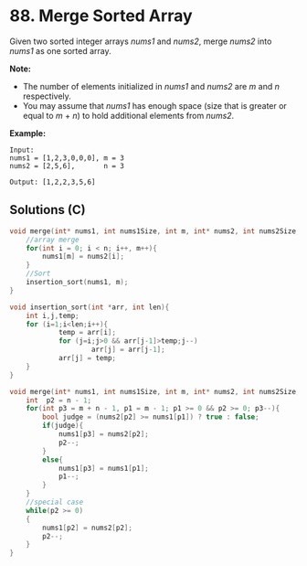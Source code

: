 # 88. Merge Sorted Array

Given two sorted integer arrays *nums1* and *nums2*, merge *nums2* into *nums1* as one sorted array.

**Note:**

- The number of elements initialized in *nums1* and *nums2* are *m* and *n* respectively.
- You may assume that *nums1* has enough space (size that is greater or equal to *m* + *n*) to hold additional elements from *nums2*.

**Example:**

```
Input:
nums1 = [1,2,3,0,0,0], m = 3
nums2 = [2,5,6],       n = 3

Output: [1,2,2,3,5,6]
```



## Solutions (C)

```C
void merge(int* nums1, int nums1Size, int m, int* nums2, int nums2Size, int n){
    //array merge 
    for(int i = 0; i < n; i++, m++){
        nums1[m] = nums2[i];
    }
    //Sort
    insertion_sort(nums1, m);
}

void insertion_sort(int *arr, int len){
    int i,j,temp;
    for (i=1;i<len;i++){
            temp = arr[i];
            for (j=i;j>0 && arr[j-1]>temp;j--)
                    arr[j] = arr[j-1];
            arr[j] = temp;
    }
}
```



```c
void merge(int* nums1, int nums1Size, int m, int* nums2, int nums2Size, int n){
    int  p2 = n - 1;
    for(int p3 = m + n - 1, p1 = m - 1; p1 >= 0 && p2 >= 0; p3--){
        bool judge = (nums2[p2] >= nums1[p1]) ? true : false; 
        if(judge){
            nums1[p3] = nums2[p2];
            p2--;
        }
        else{
            nums1[p3] = nums1[p1];
            p1--;
        }
    }
    //special case
    while(p2 >= 0)
    {
        nums1[p2] = nums2[p2];
        p2--;
    }
}
```



